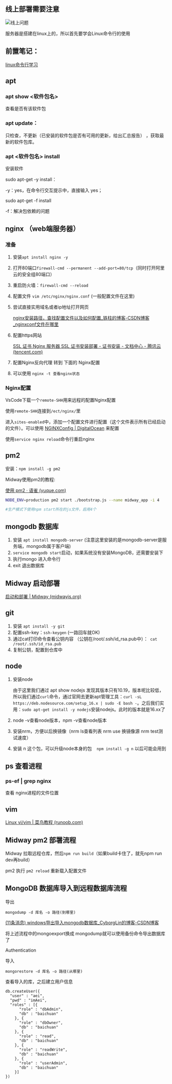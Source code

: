 

## 线上部署需要注意

![线上问题](https://aeiblog-1301396258.cos.ap-chengdu.myqcloud.com/img/线上问题.png)



服务器是搭建在linux上的，所以首先要学会Linux命令行的使用



## 前置笔记： 

[linux命令行学习](https://blog.csdn.net/qq_37360324/article/details/114657094?spm=1001.2014.3001.5501) 



## apt

### apt show <软件包名>

查看是否有该软件包

###  apt update：

只检查，不更新（已安装的软件包是否有可用的更新，给出汇总报告） ，获取最新的软件包库。

### apt  <软件包名> install  

安装软件

sudo apt-get -y install：

-y：yes，在命令行交互提示中，直接输入 yes；

sudo apt-get -f install

-f：解决包依赖的问题



## nginx （web端服务器）

### 准备

1. 安装`apt install nginx -y`

2. 打开80端口` firewall-cmd --permanent --add-port=80/tcp `（同时打开阿里云的安全组80端口）

3. 重启防火墙：` firewall-cmd --reload `

4. 配置文件 `vim /etc/nginx/nginx.conf` (一般配置文件在这里)

5. 尝试直接实用域名或者ip地址打开网页

   [nginx安装路径，查找配置文件以及如何配置_铁柱的博客-CSDN博客_nginxconf文件在哪里](https://blog.csdn.net/LJFPHP/article/details/78474152) 

6. 配置https网站 

    [SSL 证书 Nginx 服务器 SSL 证书安装部署 - 证书安装 - 文档中心 - 腾讯云 (tencent.com)](https://cloud.tencent.com/document/product/400/35244) 

7. 配置Nginx反向代理 转到 下面的 Nginx配置

8. 可以使用 `nginx -t 查看nginx状态`

### Nginx配置

VsCode下载一个`remote-SHH`用来远程的配置Nginx配置

使用`remote-SHH`连接到`/ect/nginx/`里

进入`sites-enabled`中，添加一个配置文件进行配置（这个文件表示所有已经启动的文件）。可以使用 [NGINXConfig | DigitalOcean](https://www.digitalocean.com/community/tools/nginx?global.app.lang=zhCN) 来配置

使用`service nginx reload`命令行重启nginx



## pm2

安装：`npm install -g pm2`

Midway使用pm2的教程:

 [使用 pm2 · 语雀 (yuque.com)](https://www.yuque.com/midwayjs/midway_v2/pm2) 

```bash
NODE_ENV=production pm2 start ./bootstrap.js --name midway_app -i 4

#生产模式下使用npm start所在的js文件，启用4个
```



## mongodb 数据库

1. 安装  `apt install mongodb-server` (注意这里安装的是mongodb-server是服务端，mongodb属于客户端)
2. `service mongodb start`启动，如果系统没有安装MongoDB，还需要安装下
3. 执行mongo 进入命令行
4. exit 退出数据库



## Midway 启动部署

 [启动和部署 | Midway (midwayjs.org)](https://midwayjs.org/docs/deployment) 	



## git

1. 安装 `apt install -y git `
2. 配置ssh-key：`ssh-keygen` (一路回车就OK)
3. 通过cat打印命令查看公钥内容 （公钥在/root/.ssh/id_rsa.pub中）：` cat /root/.ssh/id_rsa.pub`
4. 复制公钥，配置到仓库中



## node 

1. 安装node

   由于这里我们通过 apt show nodejs 发现其版本只有10.19，版本呢比较低，所以我们通过`curl`命令，通过官网去更新apt管理工具：`curl -sL https://deb.nodesource.com/setup_16.x | sudo -E bash -`。之后我们实用：`sudo apt-get install -y nodejs`安装nodejs。此时的版本就是16.xx了

2. node -v查看node版本，npm -v查看node版本

3. 安装nrm，方便以后换镜像（nrm ls查看列表 nrm use 换镜像源 nrm test测试速度）

4. 安装 n 这个包，可以升级node本身的包 ` ` `npm install -g n`  以后可能会用到



## ps   查看进程

### ps-ef | grep nginx

查看 nginx进程的文件位置



## vim

 [Linux vi/vim | 菜鸟教程 (runoob.com)](https://www.runoob.com/linux/linux-vim.html) 







## Midway  pm2  部署流程

Midway 拉取远程仓库，然后`npm run build`（如果build卡住了，就先npm run dev再build）

pm2 执行 `pm2 reload` 重新载入配置文件



## MongoDB 数据库导入到远程数据库流程

导出

`mongodump -d 库名 -o 路径(到哪里)`

 [(11条消息) windows导出导入mongodb数据库_CyborgLin的博客-CSDN博客](https://blog.csdn.net/mxdzchallpp/article/details/80439370) 

将上述流程中的mongoexport换成 mongodump就可以使用备份命令导出数据库了



Authentication



导入

`mongorestore -d 库名 -o 路径(从哪里)`

查看导入的库，之后建立用户信息

```
db.createUser({
  "user" : "aei",
  "pwd" : "imAei",
  "roles" : [{
      "role" : "dbAdmin",
      "db" : "baichuan"
    }, {
      "role" : "dbOwner",
      "db" : "baichuan"
    }, {
      "role" : "read",
      "db" : "baichuan"
    }, {
      "role" : "readWrite",
      "db" : "baichuan"
    }, {
      "role" : "userAdmin",
      "db" : "baichuan"
    }]
})
```

